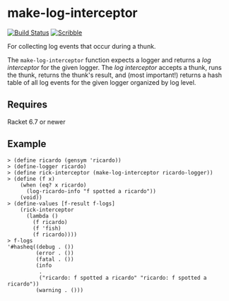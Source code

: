 make-log-interceptor
===
[![Build Status](https://travis-ci.org/bennn/make-log-interceptor.svg)](https://travis-ci.org/bennn/make-log-interceptor)
[![Scribble](https://img.shields.io/badge/Docs-Scribble-blue.svg)](http://docs.racket-lang.org/make-log-interceptor/index.html)

For collecting log events that occur during a thunk.

The `make-log-interceptor` function expects a logger and returns a
  _log interceptor_ for the given logger.
The _log interceptor_ accepts a thunk, runs the thunk, returns the thunk's
 result, and (most important!) returns a hash table of all log events for
 the given logger organized by log level.


Requires
---

Racket 6.7 or newer


Example
---

```
> (define ricardo (gensym 'ricardo))
> (define-logger ricardo)
> (define rick-interceptor (make-log-interceptor ricardo-logger))
> (define (f x)
    (when (eq? x ricardo)
      (log-ricardo-info "f spotted a ricardo"))
    (void))
> (define-values [f-result f-logs]
    (rick-interceptor
      (lambda ()
        (f ricardo)
        (f 'fish)
        (f ricardo))))
> f-logs
'#hasheq((debug . ())
         (error . ())
         (fatal . ())
         (info
          .
          ("ricardo: f spotted a ricardo" "ricardo: f spotted a ricardo"))
         (warning . ()))
```
